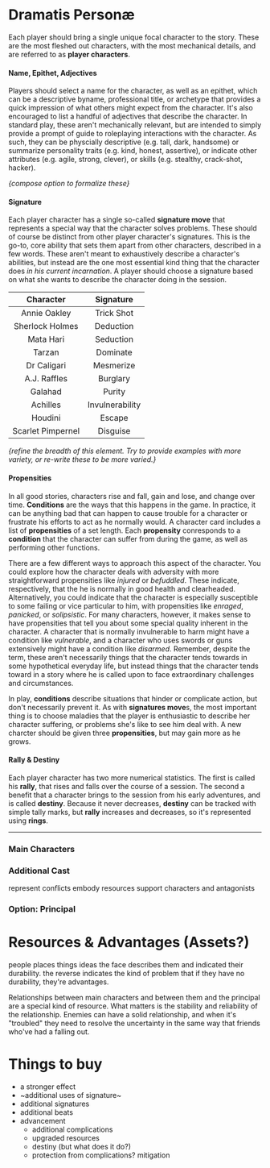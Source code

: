 # Dramatis Personæ
Each player should bring a single unique focal character to the story.  These are the most fleshed out characters, with the most mechanical details, and are referred to as **player characters**.

#### Name, Epithet, Adjectives
Players should select a name for the character, as well as an epithet, which can be a descriptive byname, professional title, or archetype that provides a quick impression of what others might expect from the character.
It's also encouraged to list a handful of adjectives that describe the character.  In standard play, these aren't mechanically relevant, but are intended to simply provide a prompt of guide to roleplaying interactions with the character.  As such, they can be physcially descriptive (e.g. tall, dark, handsome) or summarize personality traits (e.g. kind, honest, assertive), or indicate other attributes (e.g. agile, strong, clever), or skills (e.g. stealthy, crack-shot, hacker).

*{compose option to formalize these}*

#### Signature
Each player character has a single so-called **signature move** that represents a special way that the character solves problems.  These should of course be distinct from other player character's signatures.  This is the go-to, core ability that sets them apart from other characters, described in a few words.  These aren't meant to exhaustively describe a character's abilities, but instead are the one most essential kind thing that the character does *in his current incarnation*.  A player should choose a signature based on what she wants to describe the character doing in the session.

| Character | Signature |
|:---:|:---:|
| Annie Oakley | Trick Shot |
| Sherlock Holmes | Deduction |
| Mata Hari | Seduction |
| Tarzan | Dominate |
| Dr Caligari | Mesmerize |
| A.J. Raffles | Burglary |
| Galahad | Purity |
| Achilles | Invulnerability |
| Houdini | Escape |
| Scarlet Pimpernel | Disguise |

*{refine the breadth of this element.  Try to provide examples with more variety, or re-write these to be more varied.}*

#### Propensities
In all good stories, characters rise and fall, gain and lose, and change over time.  **Conditions** are the ways that this happens in the game.  In practice, it can be anything bad that can happen to cause trouble for a character or frustrate his efforts to act as he normally would. A character card includes a list of **propensities** of a set length.  Each **propensity** conresponds to a  **condition** that the character can suffer from during the game, as well as performing other functions.

There are a few different ways to approach this aspect of the character. You could explore how the character deals with adversity with more straightforward propensities like _injured_ or _befuddled_.  These  indicate, respectively, that the he is normally in good health and clearheaded. Alternatively, you could indicate that the character is especially susceptible to some failing or vice particular to him, with  propensities like _enraged_, _panicked_, or _solipsistic_.  For many characters, however, it makes sense to have propensities that tell you about some special quality inherent in the character.  A character that is normally invulnerable to harm might have a condition like _vulnerable_, and a character who uses swords or guns extensively might have a condition like _disarmed_.  Remember, despite the term, these aren't necessarily things that the character  tends towards in some hypothetical everyday life, but instead things that the character tends toward in a story where he is called upon to face extraordinary challenges and circumstances.

In play, **conditions** describe situations that hinder or complicate action, but don't necessarily prevent it.  As with **signatures move**s, the most important thing is to choose maladies that the player is enthusiastic to describe her character suffering, or problems she's like to see him deal with.  A new charcter should be given three **propensities**, but may gain more as he grows.

#### Rally & Destiny
Each player character has two more numerical statistics.  The first is called his **rally**, that rises and falls over the course of a session.  The second a benefit that a character brings to the session from his early adventures, and is called **destiny**.  Because it never decreases, **destiny** can be tracked with simple tally marks, but **rally** increases and decreases, so it's represented using **rings**.

***

### Main Characters
### Additional Cast
represent conflicts
embody resources
support characters and antagonists
### Option: Principal

# Resources & Advantages (Assets?)
people places things ideas
the face describes them and indicated their durability.
the reverse indicates the kind of problem that 
if they have no durability, they're advantages.

Relationships between main characters and between them and the principal are a special kind of resource.
    What matters is the stability and reliability of the relationship.  Enemies can have a solid relationship, and when it's "troubled" they need to resolve the uncertainty in the same way that friends who've had a falling out. 

# Things to buy
* a stronger effect
* ~additional uses of signature~
* additional signatures
* additional beats
* advancement
    * additional complications
    * upgraded resources
    * destiny (but what does it do?)
    * protection from complications? mitigation
